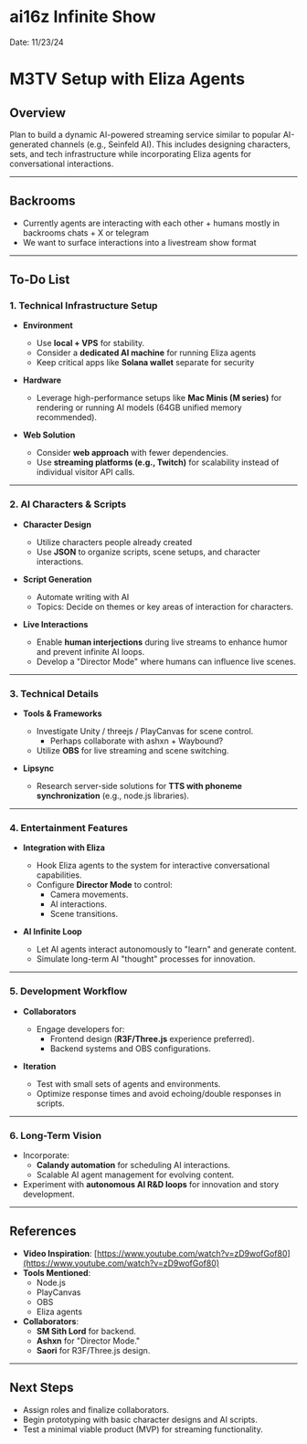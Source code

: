# ai16z Infinite Show

Date: 11/23/24

# M3TV Setup with Eliza Agents

## Overview
Plan to build a dynamic AI-powered streaming service similar to popular AI-generated channels (e.g., Seinfeld AI). This includes designing characters, sets, and tech infrastructure while incorporating Eliza agents for conversational interactions.

---

## Backrooms

- Currently agents are interacting with each other + humans mostly in backrooms chats + X or telegram
- We want to surface interactions into a livestream show format



---

## To-Do List

### 1. **Technical Infrastructure Setup**
- **Environment**
  - Use **local + VPS** for stability.
  - Consider a **dedicated AI machine** for running Eliza agents
  - Keep critical apps like **Solana wallet** separate for security

- **Hardware**
  - Leverage high-performance setups like **Mac Minis (M series)** for rendering or running AI models (64GB unified memory recommended).

- **Web Solution**
  - Consider **web approach** with fewer dependencies.
  - Use **streaming platforms (e.g., Twitch)** for scalability instead of individual visitor API calls.

---

### 2. **AI Characters & Scripts**
- **Character Design**
  - Utilize characters people already created
  - Use **JSON** to organize scripts, scene setups, and character interactions.

- **Script Generation**
  - Automate writing with AI
  - Topics: Decide on themes or key areas of interaction for characters.

- **Live Interactions**
  - Enable **human interjections** during live streams to enhance humor and prevent infinite AI loops.
  - Develop a "Director Mode" where humans can influence live scenes.

---

### 3. **Technical Details**
- **Tools & Frameworks**
  - Investigate Unity / threejs / PlayCanvas for scene control.
      - Perhaps collaborate with ashxn + Waybound?
  - Utilize **OBS** for live streaming and scene switching.

- **Lipsync**
  - Research server-side solutions for **TTS with phoneme synchronization** (e.g., node.js libraries).



---

### 4. **Entertainment Features**
- **Integration with Eliza**
  - Hook Eliza agents to the system for interactive conversational capabilities.
  - Configure **Director Mode** to control:
    - Camera movements.
    - AI interactions.
    - Scene transitions.

- **AI Infinite Loop**
  - Let AI agents interact autonomously to "learn" and generate content.
  - Simulate long-term AI "thought" processes for innovation.

---

### 5. **Development Workflow**
- **Collaborators**
  - Engage developers for:
    - Frontend design (**R3F/Three.js** experience preferred).
    - Backend systems and OBS configurations.

- **Iteration**
  - Test with small sets of agents and environments.
  - Optimize response times and avoid echoing/double responses in scripts.

---

### 6. **Long-Term Vision**
- Incorporate:
  - **Calandy automation** for scheduling AI interactions.
  - Scalable AI agent management for evolving content.
- Experiment with **autonomous AI R&D loops** for innovation and story development.

---

## References
- **Video Inspiration**: [https://www.youtube.com/watch?v=zD9wofGof80](https://www.youtube.com/watch?v=zD9wofGof80)
- **Tools Mentioned**:
  - Node.js
  - PlayCanvas
  - OBS
  - Eliza agents
- **Collaborators**:
  - **SM Sith Lord** for backend.
  - **Ashxn** for "Director Mode."
  - **Saori** for R3F/Three.js design.

---

## Next Steps
- Assign roles and finalize collaborators.
- Begin prototyping with basic character designs and AI scripts.
- Test a minimal viable product (MVP) for streaming functionality.

